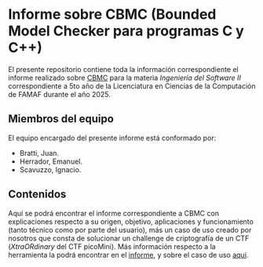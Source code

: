 # Informe sobre CBMC (Bounded Model Checker para programas C y C++)

El presente repositorio contiene toda la información correspondiente el informe realizado sobre [CBMC](https://www.cprover.org/cbmc/) para la materia _Ingeniería del Software II_ correspondiente a 5to año de la Licenciatura en Ciencias de la Computación de FAMAF durante el año 2025.

## Miembros del equipo

El equipo encargado del presente informe está conformado por:

- Bratti, Juan.
- Herrador, Emanuel.
- Scavuzzo, Ignacio.

## Contenidos

Aquí se podrá encontrar el informe correspondiente a CBMC con explicaciones respecto a su origen, objetivo, aplicaciones y funcionamiento (tanto técnico como por parte del usuario), más un caso de uso creado por nosotros que consta de solucionar un challenge de criptografía de un CTF (_XtraORdinary_ del CTF picoMini). Más información respecto a la herramienta la podrá encontrar en el [informe](TODO), y sobre el caso de uso [aquí](./use_case/README.md).
